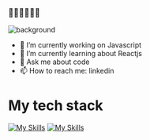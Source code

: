 ### 👋👋👋👋👋👋
![background](./images/bg-summary.gif)

- 🔭 I’m currently working on Javascript
- 🌱 I’m currently learning about Reactjs
- 💬 Ask me about code
- 📫 How to reach me: linkedin
# My tech stack
[![My Skills](https://skillicons.dev/icons?i=js,html,css,react)](https://skillicons.dev)
[![My Skills](https://skillicons.dev/icons?i=mongoDB,postman,materialUI)](https://skillicons.dev)
